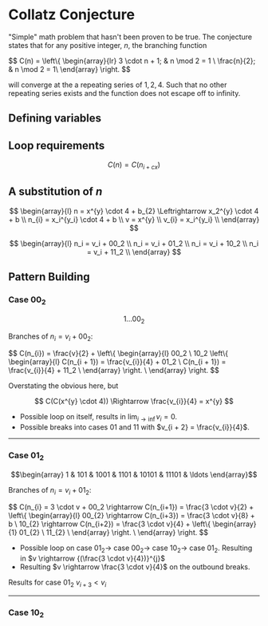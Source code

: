 # Collatz Conjecture

"Simple" math problem that hasn't been proven to be true. The conjecture states that for any positive integer, $n$, the branching function 

$$
C(n) = 
  \left\\{ 
    \begin{array}{lr}
      3 \cdot n + 1; & n \mod 2 = 1 \\
      \frac{n}{2}; & n \mod 2 = 1\\ 
    \end{array}
  \right\.
$$

will converge at the a repeating series of $1, 2, 4$. Such that no other repeating series exists and the function does not escape off to infinity.

## Defining variables


## Loop requirements

$$C(n) = C(n_{i+cx})$$

## A substitution of $n$

$$
\begin{array}{l}
  n = x^{y} \cdot 4 + b_{2} \Leftrightarrow x_2^{y} \cdot 4 + b \\
  n_{i} = x_i^{y_i} \cdot 4 + b \\
  v = x^{y} \\
  v_{i} = x_i^{y_i} \\
\end{array}
$$

$$
\begin{array}{l}
  n_i = v_i + 00_2 \\
  n_i = v_i + 01_2 \\
  n_i = v_i + 10_2 \\
  n_i = v_i + 11_2 \\
\end{array}
$$

## Pattern Building

### Case $00_2$

$$1\ldots00_2$$

Branches of $n_{i} = v_{i} + 00_2$: 

$$
C(n_{i}) = \frac{v}{2} + 
  \left\\{
    \begin{array}{l}
      00_2 \\
      10_2 
        \left\\{
          \begin{array}{l}
            C(n_{i + 1}) = \frac{v_{i}}{4} + 01_2 \\
            C(n_{i + 1}) = \frac{v_{i}}{4} + 11_2 \\
          \end{array}
        \right\.
      \\
    \end{array}
  \right\.
$$

Overstating the obvious here, but

$$
C(C(x^{y} \cdot 4)) \Rightarrow \frac{v_{i}}{4} = x^{y}
$$

- Possible loop on itself, results in $\lim_{i\rightarrow\inf}v_i=0$.
- Possible breaks into cases $01$ and $11$ with $v_{i + 2} = \frac{v_{i}}{4}$.

----

### Case $01_2$

$$\begin{array} 1 & 101 & 1001 & 1101 & 10101 & 11101 & \ldots \end{array}$$

Branches of $n_{i} = v_{i} + 01_2$:

$$
C(n_{i} = 3 \cdot v + 00_2 \rightarrow C(n_{i+1}) = \frac{3 \cdot v}{2} + 
  \left\\{
    \begin{array}{l}
      00_{2} \rightarrow C(n_{i+3}) = \frac{3 \cdot v}{8} + b \\
      10_{2} \rightarrow C(n_{i+2}) = \frac{3 \cdot v}{4} + 
        \left\\{
          \begin{array}{1}
            01_{2} \\
            11_{2} \\
          \end{array}
        \right\. 
      \\
    \end{array}
  \right\.
$$

- Possible loop on case $01_2 \rightarrow$ case $00_2 \rightarrow$ case $10_2 \rightarrow$ case $01_2$. Resulting in $v \rightarrow {(\frac{3 \cdot v}{4})}^{j}$
- Resulting $v \rightarrow \frac{3 \cdot v}{4}$ on the outbound breaks.

Results for case $01_2$
$v_{i+3} < v_{i}$

----

### Case $10_2$
